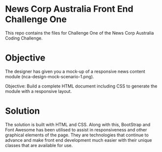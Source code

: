 # News Corp Australia Front End Challenge One
This repo contains the files for Challenge One of the News Corp Australia Coding Challenge.

# Objective
The designer has given you a mock-up of a responsive news content module (nca-design-mock-scenario-1.png).

Objective: Build a complete HTML document including CSS to generate the module with a responsive layout.

# Solution
The solution is built with HTML and CSS. Along with this, BootStrap and Font Awesome has been utilised to assist in responsiveness and other graphical elements of the page. 
They are technologies that continue to advance and make front end development much easier with their unique classes that are available for use. 